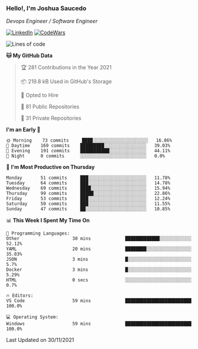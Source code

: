 ### Hello!, I'm Joshua Saucedo
*Devops Engineer / Software Engineer*  

[![LinkedIn](https://img.shields.io/badge/LinkedIn-0073b1?logo=linkedin&style=flat-square&logoColor=white)](https://www.linkedin.com/in/joshua-nathanael-saucedo-uriarte-bb0336169/)
[![CodeWars](https://www.codewars.com/users/joshuansu0897/badges/micro)](https://www.codewars.com/users/joshuansu0897)

<!--START_SECTION:waka-->
![Lines of code](https://img.shields.io/badge/From%20Hello%20World%20I%27ve%20Written-3.7%20million%20lines%20of%20code-blue)

**🐱 My GitHub Data** 

> 🏆 281 Contributions in the Year 2021
 > 
> 📦 219.8 kB Used in GitHub's Storage 
 > 
> 💼 Opted to Hire
 > 
> 📜 81 Public Repositories 
 > 
> 🔑 31 Private Repositories  
 > 
**I'm an Early 🐤** 

```text
🌞 Morning    73 commits     ████░░░░░░░░░░░░░░░░░░░░░   16.86% 
🌆 Daytime    169 commits    █████████░░░░░░░░░░░░░░░░   39.03% 
🌃 Evening    191 commits    ███████████░░░░░░░░░░░░░░   44.11% 
🌙 Night      0 commits      ░░░░░░░░░░░░░░░░░░░░░░░░░   0.0%

```
📅 **I'm Most Productive on Thursday** 

```text
Monday       51 commits     ███░░░░░░░░░░░░░░░░░░░░░░   11.78% 
Tuesday      64 commits     ███░░░░░░░░░░░░░░░░░░░░░░   14.78% 
Wednesday    69 commits     ████░░░░░░░░░░░░░░░░░░░░░   15.94% 
Thursday     99 commits     █████░░░░░░░░░░░░░░░░░░░░   22.86% 
Friday       53 commits     ███░░░░░░░░░░░░░░░░░░░░░░   12.24% 
Saturday     50 commits     ███░░░░░░░░░░░░░░░░░░░░░░   11.55% 
Sunday       47 commits     ██░░░░░░░░░░░░░░░░░░░░░░░   10.85%

```


📊 **This Week I Spent My Time On** 

```text
💬 Programming Languages: 
Other                    30 mins             █████████████░░░░░░░░░░░░   52.12% 
YAML                     20 mins             ████████░░░░░░░░░░░░░░░░░   35.03% 
JSON                     3 mins              █░░░░░░░░░░░░░░░░░░░░░░░░   5.7% 
Docker                   3 mins              █░░░░░░░░░░░░░░░░░░░░░░░░   5.29% 
HTML                     0 secs              ░░░░░░░░░░░░░░░░░░░░░░░░░   0.7%

🔥 Editors: 
VS Code                  59 mins             █████████████████████████   100.0%

💻 Operating System: 
Windows                  59 mins             █████████████████████████   100.0%

```


 Last Updated on 30/11/2021
<!--END_SECTION:waka-->

